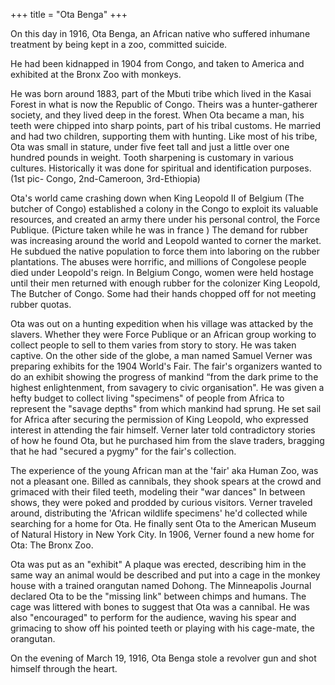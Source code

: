 +++
title = "Ota Benga"
+++

On this day in 1916, Ota Benga, an African native who suffered inhumane treatment by being kept in a zoo, committed suicide.

He had been kidnapped in 1904 from Congo, and taken to America and exhibited at the Bronx Zoo with monkeys.

He was born around 1883, part of the Mbuti tribe which lived in the Kasai Forest in what is now the Republic of Congo. Theirs was a hunter-gatherer society, and they lived deep in the forest.
When Ota became a man, his teeth were chipped into sharp points, part of his tribal customs. He married and had two children, supporting them with hunting. Like most of his tribe, Ota was small in stature, under five feet tall and just a little over one hundred pounds in weight. Tooth sharpening is customary in various cultures. Historically it was done for spiritual and identification purposes. (1st pic- Congo, 2nd-Cameroon, 3rd-Ethiopia)

Ota's world came crashing down when King Leopold II of Belgium (The butcher of Congo) established a colony in the Congo to exploit its valuable resources, and created an army there under his personal control, the Force Publique. (Picture taken while he was in france ) The demand for rubber was increasing around the world and Leopold wanted to corner the market. He subdued the native population to force them into laboring on the rubber plantations. The abuses were horrific, and millions of Congolese people died under Leopold's reign. In Belgium Congo, women were held hostage until their men returned with enough rubber for the colonizer King Leopold, The Butcher of Congo. Some had their hands chopped off for not meeting rubber quotas.

Ota was out on a hunting expedition when his village was attacked by the slavers. Whether they were Force Publique or an African group working to collect people to sell to them varies from story to story. He was taken captive. On the other side of the globe, a man named Samuel Verner was preparing exhibits for the 1904 World's Fair. The fair's organizers wanted to do an exhibit showing the progress of mankind “from the dark prime to the highest enlightenment, from savagery to civic organisation". He was given a hefty budget to collect living "specimens" of people from Africa to represent the "savage depths" from which mankind had sprung. He set sail for Africa after securing the permission of King Leopold, who expressed interest in attending the fair himself. Verner later told contradictory stories of how he found Ota, but he purchased him from the slave traders, bragging that he had "secured a pygmy" for the fair's collection.

The experience of the young African man at the 'fair' aka Human Zoo, was not a pleasant one. Billed as cannibals, they shook spears at the crowd and grimaced with their filed teeth, modeling their "war dances" In between shows, they were poked and prodded by curious visitors. Verner traveled around, distributing the 'African wildlife specimens' he'd collected while searching for a home for Ota. He finally sent Ota to the American Museum of Natural History in New York City. In 1906, Verner found a new home for Ota: The Bronx Zoo.

Ota was put as an "exhibit" A plaque was erected, describing him in the same way an animal would be described and put into a cage in the monkey house with a trained orangutan named Dohong. The Minneapolis Journal declared Ota to be the "missing link" between chimps and humans. The cage was littered with bones to suggest that Ota was a cannibal. He was also "encouraged" to perform for the audience, waving his spear and grimacing to show off his pointed teeth or playing with his cage-mate, the orangutan.

On the evening of March 19, 1916, Ota Benga stole a revolver gun and shot himself through the heart.